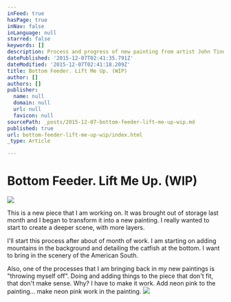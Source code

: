 ```yaml
---
inFeed: true
hasPage: true
inNav: false
inLanguage: null
starred: false
keywords: []
description: Process and progress of new painting from artist John Tindel.
datePublished: '2015-12-07T02:41:35.791Z'
dateModified: '2015-12-07T02:41:18.209Z'
title: Bottom Feeder. Lift Me Up. (WIP)
author: []
authors: []
publisher:
  name: null
  domain: null
  url: null
  favicon: null
sourcePath: _posts/2015-12-07-bottom-feeder-lift-me-up-wip.md
published: true
url: bottom-feeder-lift-me-up-wip/index.html
_type: Article

---
```

# Bottom Feeder. Lift Me Up. (WIP)
![](https://the-grid-user-content.s3-us-west-2.amazonaws.com/8d30526a-f1d3-4834-9a51-b6b0e127ae08.jpg)

This is a new piece that I am working on. It was brought out of storage last month and I began to transform it into a new painting. I really wanted to start to create a deeper scene, with more layers.

I'll start this process after about of month of work. I am starting on adding mountains in the background and detailing the catfish at the bottom. I want to bring in the scenery of the American South.

Also, one of the processes that I am bringing back in my new paintings is "throwing myself off". Doing and adding things to the piece that don't fit, that don't make sense. Why? I have to make it work. Add neon pink to the painting... make neon pink work in the painting.
![](https://the-grid-user-content.s3-us-west-2.amazonaws.com/91309131-e397-4487-b152-86ca06870802.jpg)